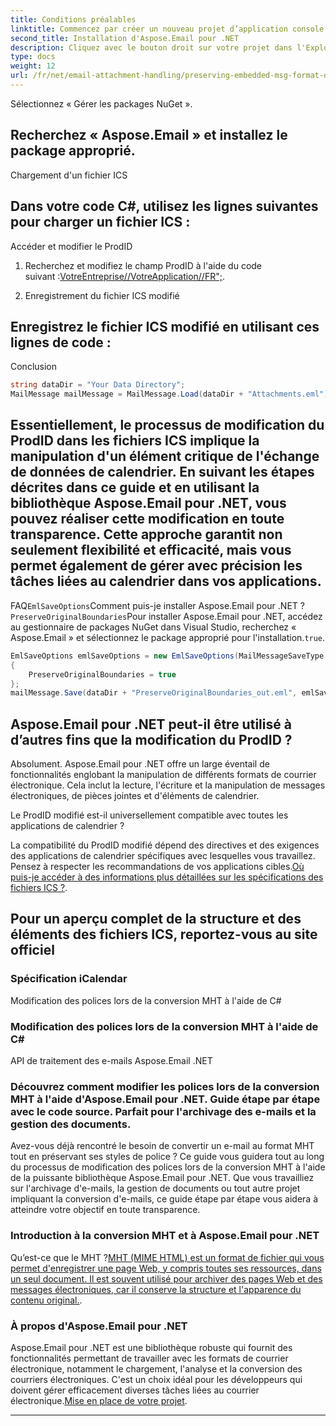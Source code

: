 ```yaml
---
title: Conditions préalables
linktitle: Commencez par créer un nouveau projet d’application console C# dans Visual Studio.
second_title: Installation d'Aspose.Email pour .NET
description: Cliquez avec le bouton droit sur votre projet dans l'Explorateur de solutions.
type: docs
weight: 12
url: /fr/net/email-attachment-handling/preserving-embedded-msg-format-during-load-with-csharp/
---
```


Sélectionnez « Gérer les packages NuGet ».

## Recherchez « Aspose.Email » et installez le package approprié.

Chargement d'un fichier ICS

## Dans votre code C#, utilisez les lignes suivantes pour charger un fichier ICS :

Accéder et modifier le ProdID

1. Recherchez et modifiez le champ ProdID à l'aide du code suivant :[VotreEntreprise//VotreApplication//FR";](https://releases.aspose.com/email/net/).

2. Enregistrement du fichier ICS modifié

## Enregistrez le fichier ICS modifié en utilisant ces lignes de code :

Conclusion

```csharp
string dataDir = "Your Data Directory";
MailMessage mailMessage = MailMessage.Load(dataDir + "Attachments.eml");
```

## Essentiellement, le processus de modification du ProdID dans les fichiers ICS implique la manipulation d'un élément critique de l'échange de données de calendrier. En suivant les étapes décrites dans ce guide et en utilisant la bibliothèque Aspose.Email pour .NET, vous pouvez réaliser cette modification en toute transparence. Cette approche garantit non seulement flexibilité et efficacité, mais vous permet également de gérer avec précision les tâches liées au calendrier dans vos applications.

FAQ`EmlSaveOptions`Comment puis-je installer Aspose.Email pour .NET ?`PreserveOriginalBoundaries`Pour installer Aspose.Email pour .NET, accédez au gestionnaire de packages NuGet dans Visual Studio, recherchez « Aspose.Email » et sélectionnez le package approprié pour l'installation.`true`.

```csharp
EmlSaveOptions emlSaveOptions = new EmlSaveOptions(MailMessageSaveType.EmlFormat)
{
    PreserveOriginalBoundaries = true
};
mailMessage.Save(dataDir + "PreserveOriginalBoundaries_out.eml", emlSaveOptions);
```

## Aspose.Email pour .NET peut-il être utilisé à d’autres fins que la modification du ProdID ?

Absolument. Aspose.Email pour .NET offre un large éventail de fonctionnalités englobant la manipulation de différents formats de courrier électronique. Cela inclut la lecture, l'écriture et la manipulation de messages électroniques, de pièces jointes et d'éléments de calendrier.

Le ProdID modifié est-il universellement compatible avec toutes les applications de calendrier ?

La compatibilité du ProdID modifié dépend des directives et des exigences des applications de calendrier spécifiques avec lesquelles vous travaillez. Pensez à respecter les recommandations de vos applications cibles.[Où puis-je accéder à des informations plus détaillées sur les spécifications des fichiers ICS ?](https://reference.aspose.com/email/net/).

##  Pour un aperçu complet de la structure et des éléments des fichiers ICS, reportez-vous au site officiel

### Spécification iCalendar
   
 Modification des polices lors de la conversion MHT à l'aide de C#

###  Modification des polices lors de la conversion MHT à l'aide de C#

 API de traitement des e-mails Aspose.Email .NET

###  Découvrez comment modifier les polices lors de la conversion MHT à l'aide d'Aspose.Email pour .NET. Guide étape par étape avec le code source. Parfait pour l'archivage des e-mails et la gestion des documents.

Avez-vous déjà rencontré le besoin de convertir un e-mail au format MHT tout en préservant ses styles de police ? Ce guide vous guidera tout au long du processus de modification des polices lors de la conversion MHT à l'aide de la puissante bibliothèque Aspose.Email pour .NET. Que vous travailliez sur l'archivage d'e-mails, la gestion de documents ou tout autre projet impliquant la conversion d'e-mails, ce guide étape par étape vous aidera à atteindre votre objectif en toute transparence.

### Introduction à la conversion MHT et à Aspose.Email pour .NET

Qu’est-ce que le MHT ?[MHT (MIME HTML) est un format de fichier qui vous permet d'enregistrer une page Web, y compris toutes ses ressources, dans un seul document. Il est souvent utilisé pour archiver des pages Web et des messages électroniques, car il conserve la structure et l'apparence du contenu original.](https://reference.aspose.com/email/net/).

### À propos d'Aspose.Email pour .NET

Aspose.Email pour .NET est une bibliothèque robuste qui fournit des fonctionnalités permettant de travailler avec les formats de courrier électronique, notamment le chargement, l'analyse et la conversion des courriers électroniques. C'est un choix idéal pour les développeurs qui doivent gérer efficacement diverses tâches liées au courrier électronique.[Mise en place de votre projet](https://releases.aspose.com/email/net/).

---